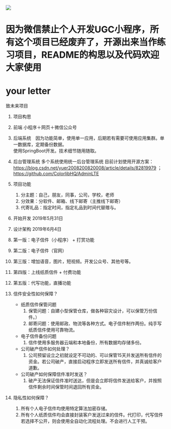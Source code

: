 ![](https://img.shields.io/github/license/wangzzleo/letter2future?style=flat-square)

# **因为微信禁止个人开发UGC小程序，所有这个项目已经废弃了，开源出来当作练习项目，README的构思以及代码欢迎大家使用**
# your letter
致未来项目

1. 项目构思
  1. 前端 小程序＋网页＋微信公众号
  2. 后端系统　因为功能简单，使用单一应用，后期若有需要可使用应用集群。单一数据库，定期备份数据。  
     使用SpringBoot开发。技术细节随用随取。
  3. 后台管理系统 多个系统使用统一后台管理系统 目前计划使用开源方案：https://blog.csdn.net/yuer2008200820008/article/details/82819979 ；    https://github.com/ColorlibHQ/AdminLTE

2. 项目功能
	1. 分主题：自己，朋友，同事，公司，学校，老师  
	2. 分效果：分软件、邮箱、线下邮寄（主推线下邮寄）
	3. 代寄礼品：指定时间，指定礼品到时间代替赠与。

3. 开始开发 2019年5月31日
  1. 设计架构 2019年6月4日
  2. 第一版：电子信件（小程序） + 打赏功能
  3. 第二版：电子信件（官网）
  4. 第三版：增加语音，图片，短视频。开发公众号、其他号等。
  5. 第四版：上线纸质信件 + 付费功能
  6. 第五版：代写功能，直播功能



4. 信件安全性如何保障？
	- 纸质信件保管问题  
	  1. 保管问题：自建小型保管仓库，做各种容灾设计，可以保管万份信件。）  
	  2. 邮寄问题：使用邮政、物流等各种方式。电子信件制作两份。纯手写纸质信件使用可靠物流。
	- 电子信件备份问题
	  1. 信件使用多服务器云端和本地备份，所有数据均存储多份。
	- 公司破产信件如何处理？
	  1. 公司预留设立之初就设定不可动的、可以保管15天并发送所有信件的资金。若公司破产，直接启动程序立即发送所有信件，并真诚给客户道歉。
	- 公司破产如何保障信件准时发送？
	  1. 破产无法保证信件准时送达，但是会立即将信件发送给客户，并按照信件剩余时间保管时间退回所有资金。
	

5. 隐私性如何保障？ 
	1. 所有个人电子信件均使用特定算法加密存储。
	2. 所有个人纸质信件均会直接封装客户发送过来的信件。代打印，代写信件若选择不公开，则会使用全自动化流程处理。不会进行人工干预。

